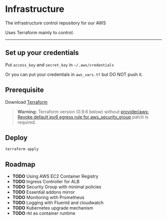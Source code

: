 # Infrastructure

The infrastructure control repository for our AWS

Uses Terraform mainly to control.

---

## Set up your credentials
Put `access_key` and `secret_key` in `~/.aws/credentials`

Or you can put your credentials in `aws_vars.tf` but DO NOT push it.

## Prerequisite

Download [Terraform](https://www.terraform.io/)

> **Warning:** Terraform version (0.9.6 below) without [provider/aws: Revoke default ipv6 egress rule for aws_security_group](https://github.com/hashicorp/terraform/pull/15075) patch is required.

## Deploy
```
terraform apply
```

## Roadmap

- **TODO** Using AWS EC2 Container Registry
- **TODO** Ingress Controller for ALB
- **TODO** Security Group with minimal policies
- **TODO** Essential addons mirror
- **TODO** Monitoring with Prometheus
- **TODO** Logging with Fluentd and cloudwatch
- **TODO** Kubernetes upgrade mechanism
- **TODO** rkt as container runtime
